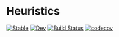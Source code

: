 # Heuristics

[![Stable](https://img.shields.io/badge/docs-stable-blue.svg)](https://GrantHecht.github.io/Heuristics.jl/stable)
[![Dev](https://img.shields.io/badge/docs-dev-blue.svg)](https://GrantHecht.github.io/Heuristics.jl/dev)
[![Build Status](https://github.com/GrantHecht/Heuristics.jl/workflows/CI/badge.svg)](https://github.com/GrantHecht/Heuristics.jl/actions)
[![codecov](https://codecov.io/gh/GrantHecht/Heuristics.jl/branch/main/graph/badge.svg?token=uRw1AMQTNy)](https://codecov.io/gh/GrantHecht/Heuristics.jl)
